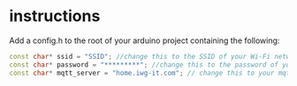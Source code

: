 # instructions

Add a config.h to the root of your arduino project containing the following:
``` c++
const char* ssid = "SSID"; //change this to the SSID of your Wi-Fi network
const char* password = "*********"; //change this to the password of your Wi-Fi network
const char* mqtt_server = "home.iwg-it.com"; // change this to your mqtt broker url or ip
```
